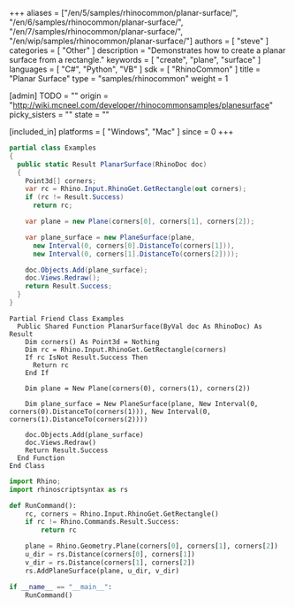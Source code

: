 +++
aliases = ["/en/5/samples/rhinocommon/planar-surface/", "/en/6/samples/rhinocommon/planar-surface/", "/en/7/samples/rhinocommon/planar-surface/", "/en/wip/samples/rhinocommon/planar-surface/"]
authors = [ "steve" ]
categories = [ "Other" ]
description = "Demonstrates how to create a planar surface from a rectangle."
keywords = [ "create", "plane", "surface" ]
languages = [ "C#", "Python", "VB" ]
sdk = [ "RhinoCommon" ]
title = "Planar Surface"
type = "samples/rhinocommon"
weight = 1

[admin]
TODO = ""
origin = "http://wiki.mcneel.com/developer/rhinocommonsamples/planesurface"
picky_sisters = ""
state = ""

[included_in]
platforms = [ "Windows", "Mac" ]
since = 0
+++

<div class="codetab-content" id="cs">

```cs
partial class Examples
{
  public static Result PlanarSurface(RhinoDoc doc)
  {
    Point3d[] corners;
    var rc = Rhino.Input.RhinoGet.GetRectangle(out corners);
    if (rc != Result.Success)
      return rc;

    var plane = new Plane(corners[0], corners[1], corners[2]);

    var plane_surface = new PlaneSurface(plane,
      new Interval(0, corners[0].DistanceTo(corners[1])),
      new Interval(0, corners[1].DistanceTo(corners[2])));

    doc.Objects.Add(plane_surface);
    doc.Views.Redraw();
    return Result.Success;
  }
}
```

</div>


<div class="codetab-content" id="vb">

```vbnet
Partial Friend Class Examples
  Public Shared Function PlanarSurface(ByVal doc As RhinoDoc) As Result
	Dim corners() As Point3d = Nothing
	Dim rc = Rhino.Input.RhinoGet.GetRectangle(corners)
	If rc IsNot Result.Success Then
	  Return rc
	End If

	Dim plane = New Plane(corners(0), corners(1), corners(2))

	Dim plane_surface = New PlaneSurface(plane, New Interval(0, corners(0).DistanceTo(corners(1))), New Interval(0, corners(1).DistanceTo(corners(2))))

	doc.Objects.Add(plane_surface)
	doc.Views.Redraw()
	Return Result.Success
  End Function
End Class
```

</div>


<div class="codetab-content" id="py">

```python
import Rhino;
import rhinoscriptsyntax as rs

def RunCommand():
    rc, corners = Rhino.Input.RhinoGet.GetRectangle()
    if rc != Rhino.Commands.Result.Success:
        return rc

    plane = Rhino.Geometry.Plane(corners[0], corners[1], corners[2])
    u_dir = rs.Distance(corners[0], corners[1])
    v_dir = rs.Distance(corners[1], corners[2])
    rs.AddPlaneSurface(plane, u_dir, v_dir)

if __name__ == "__main__":
    RunCommand()
```

</div>
